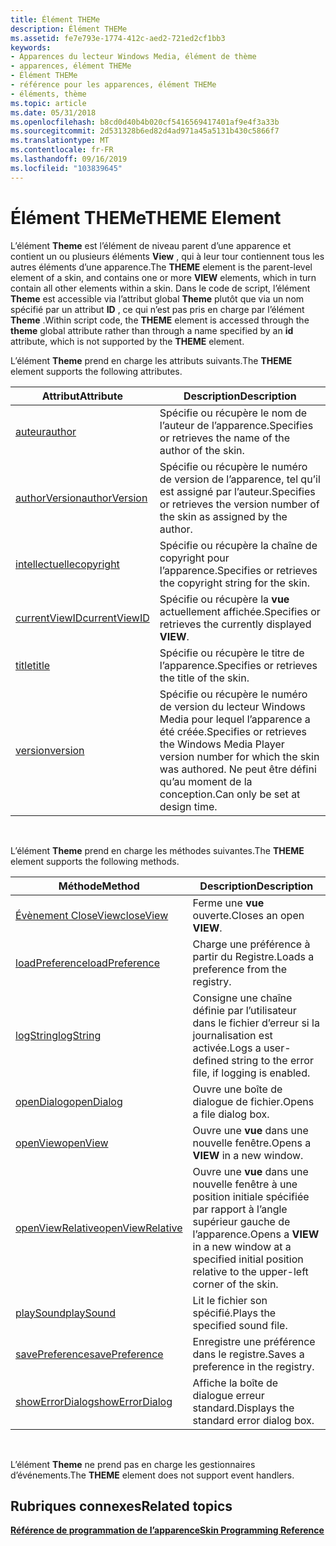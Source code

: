 ```yaml
---
title: Élément THEMe
description: Élément THEMe
ms.assetid: fe7e793e-1774-412c-aed2-721ed2cf1bb3
keywords:
- Apparences du lecteur Windows Media, élément de thème
- apparences, élément THEMe
- Élément THEMe
- référence pour les apparences, élément THEMe
- éléments, thème
ms.topic: article
ms.date: 05/31/2018
ms.openlocfilehash: b8cd0d40b4b020cf5416569417401af9e4f3a33b
ms.sourcegitcommit: 2d531328b6ed82d4ad971a45a5131b430c5866f7
ms.translationtype: MT
ms.contentlocale: fr-FR
ms.lasthandoff: 09/16/2019
ms.locfileid: "103839645"
---
```

# <a name="theme-element"></a><span data-ttu-id="240b7-108">Élément THEMe</span><span class="sxs-lookup"><span data-stu-id="240b7-108">THEME Element</span></span>

<span data-ttu-id="240b7-109">L’élément **Theme** est l’élément de niveau parent d’une apparence et contient un ou plusieurs éléments **View** , qui à leur tour contiennent tous les autres éléments d’une apparence.</span><span class="sxs-lookup"><span data-stu-id="240b7-109">The **THEME** element is the parent-level element of a skin, and contains one or more **VIEW** elements, which in turn contain all other elements within a skin.</span></span> <span data-ttu-id="240b7-110">Dans le code de script, l’élément **Theme** est accessible via l’attribut global **Theme** plutôt que via un nom spécifié par un attribut **ID** , ce qui n’est pas pris en charge par l’élément **Theme** .</span><span class="sxs-lookup"><span data-stu-id="240b7-110">Within script code, the **THEME** element is accessed through the **theme** global attribute rather than through a name specified by an **id** attribute, which is not supported by the **THEME** element.</span></span>

<span data-ttu-id="240b7-111">L’élément **Theme** prend en charge les attributs suivants.</span><span class="sxs-lookup"><span data-stu-id="240b7-111">The **THEME** element supports the following attributes.</span></span>



| <span data-ttu-id="240b7-112">Attribut</span><span class="sxs-lookup"><span data-stu-id="240b7-112">Attribute</span></span>                                | <span data-ttu-id="240b7-113">Description</span><span class="sxs-lookup"><span data-stu-id="240b7-113">Description</span></span>                                                                                                                     |
|------------------------------------------|---------------------------------------------------------------------------------------------------------------------------------|
| [<span data-ttu-id="240b7-114">auteur</span><span class="sxs-lookup"><span data-stu-id="240b7-114">author</span></span>](theme-author.md)               | <span data-ttu-id="240b7-115">Spécifie ou récupère le nom de l’auteur de l’apparence.</span><span class="sxs-lookup"><span data-stu-id="240b7-115">Specifies or retrieves the name of the author of the skin.</span></span>                                                                      |
| [<span data-ttu-id="240b7-116">authorVersion</span><span class="sxs-lookup"><span data-stu-id="240b7-116">authorVersion</span></span>](theme-authorversion.md) | <span data-ttu-id="240b7-117">Spécifie ou récupère le numéro de version de l’apparence, tel qu’il est assigné par l’auteur.</span><span class="sxs-lookup"><span data-stu-id="240b7-117">Specifies or retrieves the version number of the skin as assigned by the author.</span></span>                                                |
| [<span data-ttu-id="240b7-118">intellectuelle</span><span class="sxs-lookup"><span data-stu-id="240b7-118">copyright</span></span>](theme-copyright.md)         | <span data-ttu-id="240b7-119">Spécifie ou récupère la chaîne de copyright pour l’apparence.</span><span class="sxs-lookup"><span data-stu-id="240b7-119">Specifies or retrieves the copyright string for the skin.</span></span>                                                                       |
| [<span data-ttu-id="240b7-120">currentViewID</span><span class="sxs-lookup"><span data-stu-id="240b7-120">currentViewID</span></span>](theme-currentviewid.md) | <span data-ttu-id="240b7-121">Spécifie ou récupère la **vue** actuellement affichée.</span><span class="sxs-lookup"><span data-stu-id="240b7-121">Specifies or retrieves the currently displayed **VIEW**.</span></span>                                                                        |
| [<span data-ttu-id="240b7-122">title</span><span class="sxs-lookup"><span data-stu-id="240b7-122">title</span></span>](theme-title.md)                 | <span data-ttu-id="240b7-123">Spécifie ou récupère le titre de l’apparence.</span><span class="sxs-lookup"><span data-stu-id="240b7-123">Specifies or retrieves the title of the skin.</span></span>                                                                                   |
| [<span data-ttu-id="240b7-124">version</span><span class="sxs-lookup"><span data-stu-id="240b7-124">version</span></span>](theme-version.md)             | <span data-ttu-id="240b7-125">Spécifie ou récupère le numéro de version du lecteur Windows Media pour lequel l’apparence a été créée.</span><span class="sxs-lookup"><span data-stu-id="240b7-125">Specifies or retrieves the Windows Media Player version number for which the skin was authored.</span></span> <span data-ttu-id="240b7-126">Ne peut être défini qu’au moment de la conception.</span><span class="sxs-lookup"><span data-stu-id="240b7-126">Can only be set at design time.</span></span> |



 

<span data-ttu-id="240b7-127">L’élément **Theme** prend en charge les méthodes suivantes.</span><span class="sxs-lookup"><span data-stu-id="240b7-127">The **THEME** element supports the following methods.</span></span>



| <span data-ttu-id="240b7-128">Méthode</span><span class="sxs-lookup"><span data-stu-id="240b7-128">Method</span></span>                                         | <span data-ttu-id="240b7-129">Description</span><span class="sxs-lookup"><span data-stu-id="240b7-129">Description</span></span>                                                                                                     |
|------------------------------------------------|-----------------------------------------------------------------------------------------------------------------|
| [<span data-ttu-id="240b7-130">Évènement CloseView</span><span class="sxs-lookup"><span data-stu-id="240b7-130">closeView</span></span>](theme-closeview.md)               | <span data-ttu-id="240b7-131">Ferme une **vue** ouverte.</span><span class="sxs-lookup"><span data-stu-id="240b7-131">Closes an open **VIEW**.</span></span>                                                                                        |
| [<span data-ttu-id="240b7-132">loadPreference</span><span class="sxs-lookup"><span data-stu-id="240b7-132">loadPreference</span></span>](theme-loadpreference.md)     | <span data-ttu-id="240b7-133">Charge une préférence à partir du Registre.</span><span class="sxs-lookup"><span data-stu-id="240b7-133">Loads a preference from the registry.</span></span>                                                                           |
| [<span data-ttu-id="240b7-134">logString</span><span class="sxs-lookup"><span data-stu-id="240b7-134">logString</span></span>](theme-logstring.md)               | <span data-ttu-id="240b7-135">Consigne une chaîne définie par l’utilisateur dans le fichier d’erreur si la journalisation est activée.</span><span class="sxs-lookup"><span data-stu-id="240b7-135">Logs a user-defined string to the error file, if logging is enabled.</span></span>                                            |
| [<span data-ttu-id="240b7-136">openDialog</span><span class="sxs-lookup"><span data-stu-id="240b7-136">openDialog</span></span>](theme-opendialog.md)             | <span data-ttu-id="240b7-137">Ouvre une boîte de dialogue de fichier.</span><span class="sxs-lookup"><span data-stu-id="240b7-137">Opens a file dialog box.</span></span>                                                                                        |
| [<span data-ttu-id="240b7-138">openView</span><span class="sxs-lookup"><span data-stu-id="240b7-138">openView</span></span>](theme-openview.md)                 | <span data-ttu-id="240b7-139">Ouvre une **vue** dans une nouvelle fenêtre.</span><span class="sxs-lookup"><span data-stu-id="240b7-139">Opens a **VIEW** in a new window.</span></span>                                                                               |
| [<span data-ttu-id="240b7-140">openViewRelative</span><span class="sxs-lookup"><span data-stu-id="240b7-140">openViewRelative</span></span>](theme-openviewrelative.md) | <span data-ttu-id="240b7-141">Ouvre une **vue** dans une nouvelle fenêtre à une position initiale spécifiée par rapport à l’angle supérieur gauche de l’apparence.</span><span class="sxs-lookup"><span data-stu-id="240b7-141">Opens a **VIEW** in a new window at a specified initial position relative to the upper-left corner of the skin.</span></span> |
| [<span data-ttu-id="240b7-142">playSound</span><span class="sxs-lookup"><span data-stu-id="240b7-142">playSound</span></span>](theme-playsound.md)               | <span data-ttu-id="240b7-143">Lit le fichier son spécifié.</span><span class="sxs-lookup"><span data-stu-id="240b7-143">Plays the specified sound file.</span></span>                                                                                 |
| [<span data-ttu-id="240b7-144">savePreference</span><span class="sxs-lookup"><span data-stu-id="240b7-144">savePreference</span></span>](theme-savepreference.md)     | <span data-ttu-id="240b7-145">Enregistre une préférence dans le registre.</span><span class="sxs-lookup"><span data-stu-id="240b7-145">Saves a preference in the registry.</span></span>                                                                             |
| [<span data-ttu-id="240b7-146">showErrorDialog</span><span class="sxs-lookup"><span data-stu-id="240b7-146">showErrorDialog</span></span>](theme-showerrordialog.md)   | <span data-ttu-id="240b7-147">Affiche la boîte de dialogue erreur standard.</span><span class="sxs-lookup"><span data-stu-id="240b7-147">Displays the standard error dialog box.</span></span>                                                                         |



 

<span data-ttu-id="240b7-148">L’élément **Theme** ne prend pas en charge les gestionnaires d’événements.</span><span class="sxs-lookup"><span data-stu-id="240b7-148">The **THEME** element does not support event handlers.</span></span>

## <a name="related-topics"></a><span data-ttu-id="240b7-149">Rubriques connexes</span><span class="sxs-lookup"><span data-stu-id="240b7-149">Related topics</span></span>

<dl> <dt>

[<span data-ttu-id="240b7-150">**Référence de programmation de l’apparence**</span><span class="sxs-lookup"><span data-stu-id="240b7-150">**Skin Programming Reference**</span></span>](skin-programming-reference.md)
</dt> </dl>

 

 




